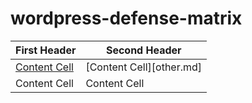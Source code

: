 # wordpress-defense-matrix


| First Header  | Second Header |
| ------------- | ------------- |
| [Content Cell](google.com)  | [Content Cell][other.md]  |
| Content Cell  | Content Cell  |